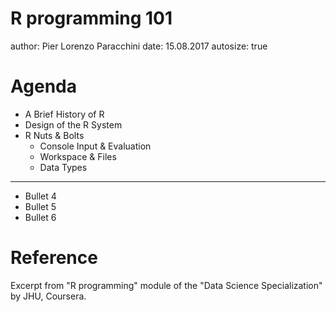 R programming 101
========================================================
author: Pier Lorenzo Paracchini
date: 15.08.2017
autosize: true

Agenda
========================================================

- A Brief History of R
- Design of the R System
- R Nuts & Bolts
    - Console Input & Evaluation
    - Workspace & Files
    - Data Types

***

- Bullet 4
- Bullet 5
- Bullet 6


Reference
========================================================

Excerpt from "R programming" module of the "Data Science Specialization" by JHU, Coursera.
